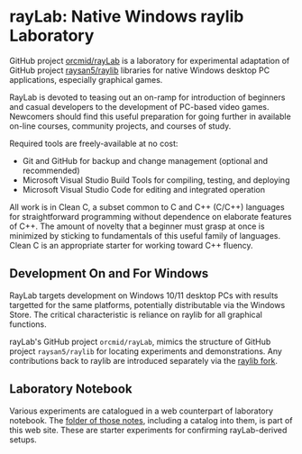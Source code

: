 <!-- index.md 0.0.10                UTF-8                          2021-08-28
                 RAYLAB DOCUMENTATION WEB SITE PUBLISHING
     -->

# rayLab: Native Windows raylib Laboratory

GitHub project [orcmid/rayLab](https://github.com/orcmid/rayLab) is a
laboratory for experimental adaptation of GitHub project
[raysan5/raylib](https://github.com/raysan5/raylib) libraries for native
Windows desktop PC applications, especially graphical games.

RayLab is devoted to teasing out an on-ramp for introduction of beginners and
casual developers to the development of PC-based video games. Newcomers should
find this useful preparation for going further in available on-line courses,
community projects, and courses of study.

Required tools are freely-available at no cost:

* Git and GitHub for backup and change management (optional and recommended)
* Microsoft Visual Studio Build Tools for compiling, testing, and deploying
* Microsoft Visual Studio Code for editing and integrated operation

All work is in Clean C, a subset common to C and C++ (C/C++) languages for
straightforward programming without dependence on elaborate features of C++.
The amount of novelty that a beginner must grasp at once is minimized by
sticking to fundamentals of this useful family of languages.  Clean C is an
appropriate starter for working toward C++ fluency.

## Development On and For Windows

RayLab targets development on Windows 10/11 desktop PCs with
results targetted for the same platforms, potentially distributable via the
Windows Store.  The critical characteristic is reliance on raylib for all
graphical functions.

rayLab's GitHub project `orcmid/rayLab`, mimics the structure of GitHub
project `raysan5/raylib` for locating experiments and demonstrations.
Any contributions back to raylib are introduced separately via the
[raylib fork](https://github.com/orcmid/raylib).

## Laboratory Notebook

Various experiments are catalogued in a web counterpart of laboratory
notebook.  The [folder of those notes](experiments), including a catalog
into them, is part of this web site.  These are starter experiments for
confirming rayLab-derived setups.

<!-- 0.0.10 2021-08-28T16:26Z smoothing with more explanation
     0.0.9 2021-08-24T20:42Z more touch-ups
     0.0.8 2021-08-23T21:43Z Small touch-ups
     0.0.7 2021-08-23T03:51Z Correct link to experiments folder
     0.0.6 2021-08-23T00:36Z Make welcoming page with brief synopsis
     0.0.5 2021-08-17T15:22Z At docs/index.md More text with some links
           for context
     0.0.4 2021-08-17T14:43Z Clean up the shadowing explanation
     0.0.3 2021-08-17T04:17Z Give up on centering
     0.0.2 2021-08-17T04:13Z Add linking caption over centered image
     0.0.1 2021-08-17T04:02Z Add Example of Adjacent repository clones
     0.0.0 2021-08-16T23:29Z Simple introductory README.md placeholder
     -->

